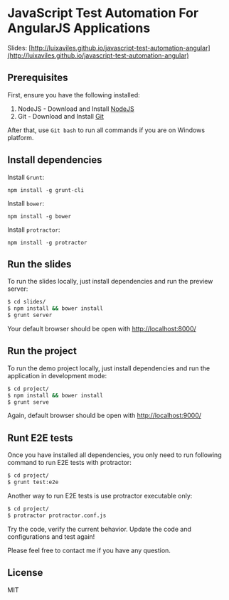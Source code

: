 JavaScript Test Automation For AngularJS Applications
===========================================================

Slides: [http://luixaviles.github.io/javascript-test-automation-angular](http://luixaviles.github.io/javascript-test-automation-angular)

## Prerequisites

First, ensure you have the following installed:

1. NodeJS - Download and Install [NodeJS](http://http://nodejs.org)
2. Git - Download and Install [Git](http://git-scm.com)

After that, use `Git bash` to run all commands if you are on Windows platform.

## Install dependencies

Install `Grunt`:
```
npm install -g grunt-cli
```

Install `bower`:
```
npm install -g bower
```

Install `protractor`:
```
npm install -g protractor
```

## Run the slides

To run the slides locally, just install dependencies and run the preview server:

```bash
$ cd slides/
$ npm install && bower install
$ grunt server
```

Your default browser should be open with [http://localhost:8000/](http://localhost:8000)


## Run the project

To run the demo project locally, just install dependencies and run the application in development mode:

```bash
$ cd project/
$ npm install && bower install
$ grunt serve
```

Again, default browser should be open with [http://localhost:9000/](http://localhost:9000)

## Runt E2E tests

Once you have installed all dependencies, you only need to run following command to run E2E tests with protractor:

```bash
$ cd project/
$ grunt test:e2e
```

Another way to run E2E tests is use protractor executable only:

```bash
$ cd project/
$ protractor protractor.conf.js
```

Try the code, verify the current behavior. Update the code and configurations and test again!

Please feel free to contact me if you have any question.

## License

MIT
